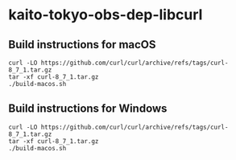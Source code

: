 # kaito-tokyo-obs-dep-libcurl

## Build instructions for macOS

```
curl -LO https://github.com/curl/curl/archive/refs/tags/curl-8_7_1.tar.gz
tar -xf curl-8_7_1.tar.gz
./build-macos.sh
```

## Build instructions for Windows

```
curl -LO https://github.com/curl/curl/archive/refs/tags/curl-8_7_1.tar.gz
tar -xf curl-8_7_1.tar.gz
./build-macos.sh
```
